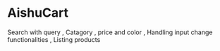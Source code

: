 # AishuCart
Search with query , Catagory , price and color , Handling input change functionalities , Listing products 
